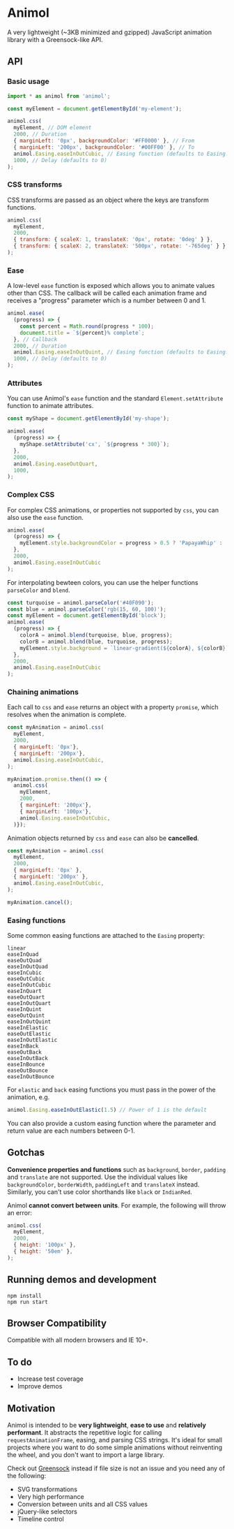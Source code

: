 # Animol

A very lightweight (~3KB minimized and gzipped) JavaScript animation library with a Greensock-like API.

## API

### Basic usage
```javascript
import * as animol from 'animol';

const myElement = document.getElementById('my-element');

animol.css(
  myElement, // DOM element
  2000, // Duration
  { marginLeft: '0px', backgroundColor: '#FF0000' }, // From
  { marginLeft: '200px', backgroundColor: '#00FF00' }, // To
  animol.Easing.easeInOutCubic, // Easing function (defaults to Easing.linear)
  1000, // Delay (defaults to 0)
);
```

### CSS transforms
CSS transforms are passed as an object where the keys are transform functions.

```javascript
animol.css(
  myElement,
  2000,
  { transform: { scaleX: 1, translateX: '0px', rotate: '0deg' } },
  { transform: { scaleX: 2, translateX: '500px', rotate: '-765deg' } },
);
```

### Ease
A low-level `ease` function is exposed which allows you to animate values other than CSS. The callback will be called each animation frame and receives a "progress" parameter which is a number between 0 and 1.

```javascript
animol.ease(
  (progress) => {
    const percent = Math.round(progress * 100);
    document.title = `${percent}% complete`;
  }, // Callback
  2000, // Duration
  animol.Easing.easeInOutQuint, // Easing function (defaults to Easing.linear)
  1000, // Delay (defaults to 0)
);
```

### Attributes
You can use Animol's `ease` function and the standard `Element.setAttribute` function to animate attributes.
```javascript
const myShape = document.getElementById('my-shape');

animol.ease(
  (progress) => {
    myShape.setAttribute('cx', `${progress * 300}`);
  },
  2000,
  animol.Easing.easeOutQuart,
  1000,
);
```

### Complex CSS
For complex CSS animations, or properties not supported by `css`, you can also use the `ease` function.
```javascript
animol.ease(
  (progress) => {
    myElement.style.backgroundColor = progress > 0.5 ? 'PapayaWhip' : 'Crimson';
  },
  2000,
  animol.Easing.easeInOutCubic
);
```

For interpolating bewteen colors, you can use the helper functions `parseColor` and `blend`.
```javascript
const turquoise = animol.parseColor('#40F090');
const blue = animol.parseColor('rgb(15, 60, 100)');
const myElement = document.getElementById('block');
animol.ease(
  (progress) => {
    colorA = animol.blend(turquoise, blue, progress);
    colorB = animol.blend(blue, turquoise, progress);
    myElement.style.background = `linear-gradient(${colorA}, ${colorB})`;
  },
  2000,
  animol.Easing.easeInOutCubic
);
```

### Chaining animations
Each call to `css` and `ease` returns an object with a property `promise`, which resolves when the animation is complete.
```javascript
const myAnimation = animol.css(
  myElement,
  2000,
  { marginLeft: '0px'},
  { marginLeft: '200px'},
  animol.Easing.easeInOutCubic,
);

myAnimation.promise.then(() => {
  animol.css(
    myElement,
    2000,
    { marginLeft: '200px'},
    { marginLeft: '100px'},
    animol.Easing.easeInOutCubic,
  )});
```

Animation objects returned by `css` and `ease` can also be **cancelled**.
```javascript
const myAnimation = animol.css(
  myElement,
  2000,
  { marginLeft: '0px' },
  { marginLeft: '200px' },
  animol.Easing.easeInOutCubic,
);

myAnimation.cancel();
```

### Easing functions
Some common easing functions are attached to the `Easing` property:
```
linear
easeInQuad
easeOutQuad
easeInOutQuad
easeInCubic
easeOutCubic
easeInOutCubic
easeInQuart
easeOutQuart
easeInOutQuart
easeInQuint
easeOutQuint
easeInOutQuint
easeInElastic
easeOutElastic
easeInOutElastic
easeInBack
easeOutBack
easeInOutBack
easeInBounce
easeOutBounce
easeInOutBounce
```

For `elastic` and `back` easing functions you must pass in the power of the animation, e.g.
```javascript
animol.Easing.easeInOutElastic(1.5) // Power of 1 is the default
```

You can also provide a custom easing function where the parameter and return value are each numbers between 0-1.

## Gotchas

**Convenience properties and functions** such as `background`, `border`, `padding` and `translate` are not supported. Use the individual values like `backgroundColor`, `borderWidth`, `paddingLeft` and `translateX` instead. Similarly, you can't use color shorthands like `black` or `IndianRed`.

Animol **cannot convert between units**. For example, the following will throw an error:
```javascript
animol.css(
  myElement,
  2000,
  { height: '100px' },
  { height: '50em' },
);
```

## Running demos and development
```
npm install
npm run start
```

## Browser Compatibility
Compatible with all modern browsers and IE 10+.

## To do
 * Increase test coverage
 * Improve demos

## Motivation
Animol is intended to be **very lightweight**, **ease to use** and **relatively performant**. It abstracts the repetitive logic for calling `requestAnimationFrame`, easing, and parsing CSS strings. It's ideal for small projects where you want to do some simple animations without reinventing the wheel, and you don't want to import a large library.

Check out [Greensock](https://greensock.com/) instead if file size is not an issue and you need any of the following:
 * SVG transformations
 * Very high performance
 * Conversion between units and all CSS values
 * jQuery-like selectors
 * Timeline control
